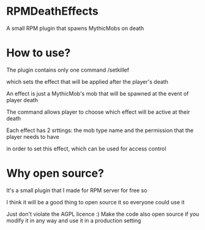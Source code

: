 # RPMDeathEffects
A small RPM plugin that spawns MythicMobs on death

# How to use?
The plugin contains only one command /setkillef <effect-name>

which sets the effect that will be applied after the player's death

An effect is just a MythicMob's mob that will be spawned at the event of player death

The command allows player to choose which effect will be active at their death

Each effect has 2 srttings: the mob type name and the permission that the player needs to have

in order to set this effect, which can be used for access control

# Why open source?
It's a small plugin that I made for RPM server for free so

I think it will be a good thing to open source it so everyone could use it

Just don't violate the AGPL licence :) Make the code also open source if you modify it in any way and use it in a production setting
